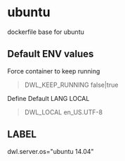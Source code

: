 # ubuntu
dockerfile base for ubuntu

## Default ENV values

Force container to keep running
> DWL_KEEP_RUNNING false|true

Define Default LANG LOCAL
> DWL_LOCAL en_US.UTF-8

## LABEL
dwl.server.os="ubuntu 14.04"
